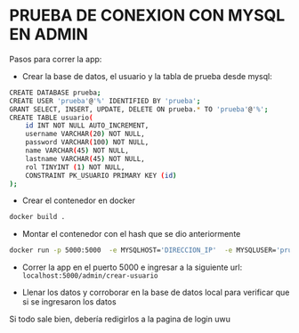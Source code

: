 # PRUEBA DE CONEXION CON MYSQL EN ADMIN
Pasos para correr la app:
- Crear la base de datos, el usuario y la tabla de prueba desde mysql:

```bash
CREATE DATABASE prueba;
CREATE USER 'prueba'@'%' IDENTIFIED BY 'prueba';
GRANT SELECT, INSERT, UPDATE, DELETE ON prueba.* TO 'prueba'@'%';
CREATE TABLE usuario(
	id INT NOT NULL AUTO_INCREMENT,
	username VARCHAR(20) NOT NULL,
    password VARCHAR(100) NOT NULL,
    name VARCHAR(45) NOT NULL,
    lastname VARCHAR(45) NOT NULL,
    rol TINYINT (1) NOT NULL,
	CONSTRAINT PK_USUARIO PRIMARY KEY (id)
);
```
- Crear el contenedor en docker
```bash
docker build . 
```
- Montar el contenedor con el hash que se dio anteriormente
```bash
docker run -p 5000:5000  -e MYSQLHOST='DIRECCION_IP'  -e MYSQLUSER='prueba' -e MYSQLPASS='prueba' -v "$(pwd)/api/:/app/api/" -v "$(pwd)/views/:/app/views/" -v "$(pwd)/public/:/app/public/" -it HASH
```
- Correr la app en el puerto 5000 e ingresar a la siguiente url:
` localhost:5000/admin/crear-usuario `

- Llenar los datos y corroborar en la base de datos local para verificar que si se ingresaron los datos

Si todo sale bien, debería redigirlos a la pagina de login uwu

